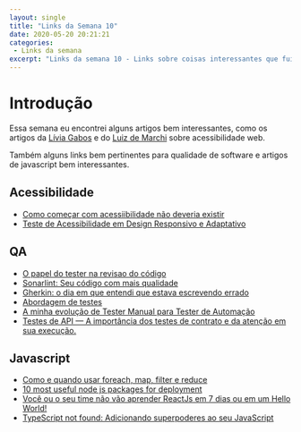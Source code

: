 ```yaml
---
layout: single
title: "Links da Semana 10"
date: 2020-05-20 20:21:21
categories:
 - Links da semana
excerpt: "Links da semana 10 - Links sobre coisas interessantes que fui vendo pela semana."
---
```


# Introdução

Essa semana eu encontrei alguns artigos bem interessantes, como os artigos da [Lívia Gabos](https://twitter.com/liviagabos) e do [Luiz de Marchi](https://medium.com/@luizlham) sobre acessibilidade web.

Também alguns links bem pertinentes para qualidade de software e artigos de javascript bem interessantes.


## Acessibilidade
- [Como começar com acessiibilidade não deveria existir](http://liviagabos.com/2020/05/porque-o-como-comecar-com-acessibilidade-nao-deveria-existir/)
- [Teste de Acessibilidade em Design Responsivo e Adaptativo](https://medium.com/@luizlham/teste-de-acessibilidade-em-design-responsivo-e-adaptativo-fe04c35f4156)

## QA

- [O papel do tester na revisao do código](https://www.zup.com.br/blog/qual-o-papel-do-tester-na-revisao-do-codigo)
- [Sonarlint: Seu código com mais qualidade](https://medium.com/@flavio131983/sonarlint-seu-c%C3%B3digo-com-mais-qualidade-d5f1aeb3a4e5)
- [Gherkin: o dia em que entendi que estava escrevendo errado ]( https://medium.com/@wstorres/gherkin-o-dia-em-que-entendi-que-estava-escrevendo-errado-220a84520819)
- [Abordagem de testes](https://medium.com/assertqualityassurance/abordagem-de-testes-212b6238f0c3)
- [A minha evolução de Tester Manual para Tester de Automação]( https://medium.com/beelabsolutions/a-minha-evolu%C3%A7%C3%A3o-de-tester-manual-para-tester-de-automa%C3%A7%C3%A3o-efba8330b479) 
- [Testes de API — A importância dos testes de contrato e da atenção em sua execução.](https://medium.com/@delonborges/testes-de-api-a-import%C3%A2ncia-dos-testes-de-contrato-e-da-aten%C3%A7%C3%A3o-em-sua-execu%C3%A7%C3%A3o-c6dd63246528)

## Javascript

- [Como e quando usar foreach, map, filter e reduce](http://talitaoliveira.netlify.com/como-e-quando-usar-foreach-map-filter-reduce)
- [10 most useful node js packages for deployment](https://medium.com/javascript-in-plain-english/10-most-useful-node-js-packages-for-deployment-5752ef6457b4)
- [Você ou o seu time não vão aprender ReactJs em 7 dias ou em um Hello World!](https://medium.com/reactbrasil/voc%C3%AA-ou-o-seu-time-n%C3%A3o-v%C3%A3o-aprender-reactjs-em-7-dias-ou-em-um-hello-world-869c197aa4ca)
- [TypeScript not found: Adicionando superpoderes ao seu JavaScript](https://medium.com/@diegogriep/typescript-not-found-b0f4c5b4b85b)

